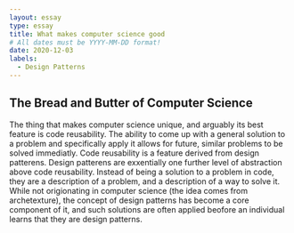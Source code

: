 ```yaml
---
layout: essay
type: essay
title: What makes computer science good
# All dates must be YYYY-MM-DD format!
date: 2020-12-03
labels:
  - Design Patterns
---
```


## The Bread and Butter of Computer Science

The thing that makes computer science unique, and arguably its best feature is code reusability. The ability to come up with a general solution to a problem and specifically apply it allows for future, similar problems to be solved immediatly. Code reusability is a feature derived from design patterens. Design patterens are exxentially one further level of abstraction above code reusability. Instead of being a solution to a problem in code, they are a description of a problem, and a description of a way to solve it. While not origionating in computer science (the idea comes from archetexture), the concept of design patterns has become a core component of it, and such solutions are often applied beofore an individual learns that they are design patterns. 

